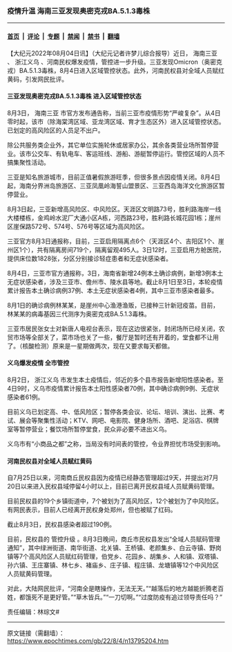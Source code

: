 ### 疫情升温 海南三亚发现奥密克戎BA.5.1.3毒株

---

#### [首页](../../../..?n13795204) &nbsp;|&nbsp; [评论](../../../../../epoch-comment?n13795204) &nbsp;|&nbsp; [专题](../../../../../epoch-special?n13795204) &nbsp;|&nbsp; [禁闻](../../../../../epoch-news?n13795204) &nbsp;|&nbsp; [禁书](../../../../../books?n13795204) &nbsp;|&nbsp; [翻墙](https://github.com/gfw-breaker/nogfw/blob/master/README.md?n13795204)


<div class="post_content" id="artbody" itemprop="articleBody">
 <!-- article content begin -->
 <p>
  【大纪元2022年08月04日讯】（大纪元记者许梦儿综合报导）近日，
  <ok href="https://www.epochtimes.com/gb/tag/%E6%B5%B7%E5%8D%97%E4%B8%89%E4%BA%9A.html">
   海南三亚
  </ok>
  、
  <ok href="https://www.epochtimes.com/gb/tag/%E6%B5%99%E6%B1%9F%E4%B9%89%E4%B9%8C.html">
   浙江义乌
  </ok>
  、河南民权爆发疫情，管控进一步升级。三亚发现Omicron（奥密克戎）BA.5.1.3毒株，8月4日进入区域管控状态。此外，河南民权县对全域人员赋红黄码，引发网民批评。
 </p>
 <h4>
  三亚发现奥密克戎BA.5.1.3毒株 进入区域管控状态
 </h4>
 <p>
  8月3日，
  <ok href="https://www.epochtimes.com/gb/tag/%E6%B5%B7%E5%8D%97%E4%B8%89%E4%BA%9A.html">
   海南三亚
  </ok>
  市官方发布通告称，当前三亚市疫情形势“严峻复杂”。从4日零时起，该市（除海棠湾区域、亚龙湾区域、育才生态区外）进入区域管控状态。已划定的高风险区的人员足不出户。
 </p>
 <p>
  除公共服务类企业外，其它单位实施轮休或居家办公，其余各类营业场所暂停营业。该市公交车、有轨电车、客运班线、游船、游艇暂停运行。管控区域的人员不搞集聚性活动。
 </p>
 <p>
  三亚是知名旅游城市，目前正值暑假旅游旺季，但很多景点因疫情关闭。8月4日起，海南分界洲岛旅游区、三亚凤凰岭海誓山盟景区、三亚西岛海洋文化旅游区暂停营业。
 </p>
 <p>
  8月3日起，三亚新增高风险区、中风险区。天涯区文明路73号，胜利路海岸一线大楼楼栋，金鸡岭水泥厂大通小区A栋，河西路23号，胜利路长城花园1栋；崖州区崖保路572号、574号、576号等区域为高风险区。
 </p>
 <p>
  三亚官方8月3日通报称，目前，三亚启用隔离点6个（天涯区4个、吉阳区1个、崖州区1个），共有隔离房间719个，隔离留观495人。3日12时，三亚启用方舱医院，提供床位数1828张，分区分别接诊轻症患者和无症状感染者。
 </p>
 <p>
  8月4日，三亚市官方通报称，3日，海南省新增24例本土确诊病例，新增3例本土无症状感染者，涉及三亚市、儋州市、陵水县等地。截止8月1日至3日，本轮疫情累计报告本土确诊病例37例、本土无症状感染者4例，其中三亚市感染者最多。
 </p>
 <p>
  8月1日的确诊病例林某某，是崖州中心渔港渔贩，已接种三针新冠疫苗。目前，林某某的病毒基因三代测序为奥密克戎BA.5.1.3毒株。
 </p>
 <p>
  三亚市居民张女士对新唐人电视台表示，现在这边很紧张，封闭场所已经关闭，农贸市场等全部关了，菜市场也关了一些，餐厅是暂时还有开着的，堂食都不让用了。（核酸检测）原来是一星期做两次，现在又要求每天都做。
 </p>
 <h4>
  义乌爆发疫情 全市管控
 </h4>
 <p>
  8月2日，
  <ok href="https://www.epochtimes.com/gb/tag/%E6%B5%99%E6%B1%9F%E4%B9%89%E4%B9%8C.html">
   浙江义乌
  </ok>
  市发生本土疫情后，邻近的多个县市报告新增阳性感染者。至4日9时，义乌市疫情累计报告本土阳性感染者70例，其中确诊病例9例、无症状感染者61例。
 </p>
 <p>
  目前义乌已划定高、中、低风险区；暂停各类会议、论坛、培训、演出、比赛、考试、展会等聚集性活动；KTV、网吧、电影院、健身场所、酒吧、足浴店、棋牌室等暂停营业；餐饮场所暂停堂食，民众非必要不进出义乌。
 </p>
 <p>
  义乌市有“小商品之都”之称，当局没有时间表的管控，令业界担忧市场受到影响。
 </p>
 <h4>
  河南民权县对全域人员赋红黄码
 </h4>
 <p>
  自7月25日以来，河南商丘民权县因为疫情已经静态管理超过9天，并提出对7月20日以来进入民权县域停留4小时以上，目前已离开民权县域人员赋黄码管理。
 </p>
 <p>
  目前民权县的19个乡镇街道中，7个被划为了高风险区，12个被划为了中风险区。有网民表示，目前人已经离开民权身处郑州，但也被赋了红码。
 </p>
 <p>
  截止8月3日，民权县感染者超过190例。
 </p>
 <p>
  目前，民权县的
  <ok href="https://www.epochtimes.com/gb/tag/%E7%AE%A1%E6%8E%A7%E5%8D%87%E7%BA%A7.html">
   管控升级
  </ok>
  。8月3日晚间，商丘市民权县发出“全域人员赋码管理通知”，其中绿洲街道、南华街道、北关镇、王桥镇、老颜集乡、白云寺镇、野岗镇等7个高风险区人员赋红码管理，伯党乡、花园乡、胡集乡、人和镇、双塔镇、孙六镇、王庄寨镇、林七乡、褚庙乡、庄子镇、程庄镇、龙塘镇等12个中风险区人员赋黄码管理。
 </p>
 <p>
  对此，大陆网民批评，“河南全是瞎操作，无法无天。”“越落后的地方越能折腾老百姓，都饿死不是更好管。”“草木皆兵。”“一刀切啊。”“过度防疫有追过领导责任吗？”
 </p>
 <p>
  责任编辑：林琮文#
 </p>
 <!-- article content end -->
 <div id="below_article_ad">
 </div>
</div>


---

原文链接（需翻墙）：https://www.epochtimes.com/gb/22/8/4/n13795204.htm